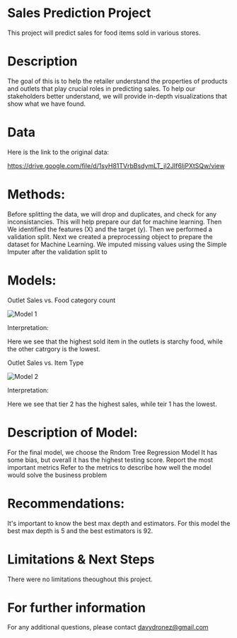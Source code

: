 # Sales Prediction Project

This project will predict sales for food items sold in various stores.

# Description

The goal of this is to help the retailer understand the properties of products and outlets that play crucial roles in predicting sales. To help our stakeholders better understand, we will provide in-depth visualizations that show what we have found.
# Data

Here is the link to the original data:

https://drive.google.com/file/d/1syH81TVrbBsdymLT_jl2JIf6IjPXtSQw/view

# Methods:

Before splitting the data, we will drop and duplicates, and check for any inconsistancies. 
This will help prepare our dat for machine learning.
Then We identified the features (X) and the target (y).
Then we performed a validation split.
Next we created a preprocessing object to prepare the dataset for Machine Learning.
We imputed missing values using the Simple Imputer after the validation split to 

# Models:

Outlet Sales vs. Food category count



![Model 1](https://user-images.githubusercontent.com/117705408/209273225-32b196b4-e6cb-4693-816e-91c8f409e969.png)

Interpretation:

Here we see that the highest sold item in the outlets is starchy food, while the other catrgory is the lowest.


Outlet Sales vs. Item Type

![Model 2](https://drive.google.com/file/d/1ZgrtM2YY4tAUPZJNBsTPDzZ3oAQkT_KZ/view?usp=share_link)

Interpretation:

Here we see that tier 2 has the highest sales, while teir 1 has the lowest.

# Description of Model:

For the final model, we choose the Rndom Tree Regression Model
It has some bias, but overall it has the highest testing score.
Report the most important metrics
Refer to the metrics to describe how well the model would solve the business problem

# Recommendations:

It's important to know the best max depth and estimators.
For this model the best max depth is 5 and the best estimators is 92.

# Limitations & Next Steps
There were no limitations theoughout this project.

# For further information
For any additional questions, please contact davydronez@gmail.com
